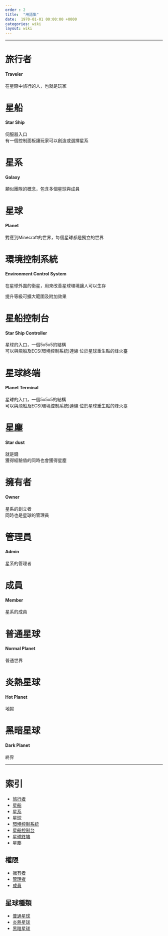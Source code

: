 ```yaml
---
order : 2
title:  "用語集"
date:  1970-01-01 00:00:00 +0000
categories: wiki
layout: wiki
---
```


---

# 旅行者
#### Traveler

在星際中旅行的人，也就是玩家

# 星船
#### Star Ship

伺服器入口  
有一個控制面板讓玩家可以創造或選擇星系

# 星系
#### Galaxy

類似團隊的概念，包含多個星球與成員

# 星球
#### Planet

對應到Minecraft的世界，每個星球都是獨立的世界

# 環境控制系統
#### Environment Control System

在星球外圍的衛星，用來改善星球環境讓人可以生存

提升等級可擴大範圍及附加效果

# 星船控制台
#### Star Ship Controller

星球的入口，一個5x5x5的結構  
可以與飛船及ECS(環境控制系統)連線
位於星球重生點的烽火臺 

# 星球終端
#### Planet Terminal

星球的入口，一個5x5x5的結構  
可以與飛船及ECS(環境控制系統)連線
位於星球重生點的烽火臺 
  
# 星塵
#### Star dust

就是錢  
獲得經驗值的同時也會獲得星塵
  
# 擁有者
#### Owner

星系的創立者  
同時也是星球的管理員

# 管理員
#### Admin

星系的管理者

# 成員
#### Member

星系的成員

# 普通星球
#### Normal Planet

普通世界

# 炎熱星球
#### Hot Planet

地獄

# 黑暗星球
#### Dark Planet

終界

---

# 索引

- [旅行者](#旅行者)
- [星船](#星船)
- [星系](#星系)
- [星球](#星球)
- [環境控制系統](#環境控制系統)
- [星船控制台](#星船控制台)
- [星球終端](#星球終端)
- [星塵](#星塵)

## 權限

- [擁有者](#擁有者)
- [管理者](#管理者)
- [成員](#成員)

## 星球種類

- [普通星球](#普通星球)
- [炎熱星球](#炎熱星球)
- [黑暗星球](#黑暗星球)